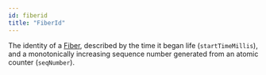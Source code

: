 ```yaml
---
id: fiberid
title: "FiberId"
---
```


The identity of a [Fiber](fiber.md), described by the time it began life (`startTimeMillis`), and a monotonically increasing sequence number generated from an atomic counter (`seqNumber`).

